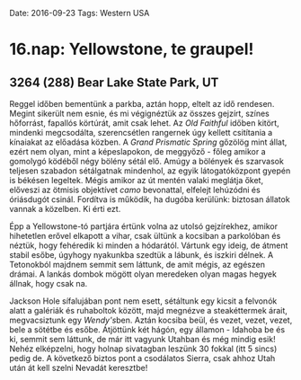 Date: 2016-09-23
Tags: Western USA

# 16.nap: Yellowstone, te graupel!

## 3264 (288) Bear Lake State Park, UT

Reggel időben bementünk a parkba, aztán hopp, eltelt az idő rendesen. Megint sikerült nem esnie, és mi végignéztük az összes gejzírt, színes hőforrást, fapallós körtúrát, amit csak lehet. Az *Old Faithful* időben kitört, mindenki megcsodálta, szerencsétlen rangernek úgy kellett csitítania a kínaiakat az előadása közben. A *Grand Prismatic Spring* gőzölög mint állat, ezért nem olyan, mint a képeslapokon, de meggyőző - főleg amikor a gomolygó ködéből négy bölény sétál elő. Amúgy a bölények és szarvasok teljesen szabadon sétálgatnak mindenhol, az egyik látogatóközpont gyepén is békésen legeltek. Mégis amikor az út mentén valaki meglátja őket, előveszi az ötmisis objektívet *camo* bevonattal, elfelejt lehúzódni és óriásdugót csinál. Fordítva is működik, ha dugóba kerülünk: biztosan állatok vannak a közelben. Ki érti ezt.

Épp a Yellowstone-tó partjára értünk volna az utolsó gejzírekhez, amikor hihetetlen erővel elkapott a vihar, csak ültünk a kocsiban a parkolóban és néztük, hogy fehéredik ki minden a hódarától. Vártunk egy ideig, de átment stabil esőbe, úgyhogy nyakunkba szedtük a lábunk, és iszkiri délnek. A Tetonokból majdnem semmit sem láttunk, de amit mégis, az egészen drámai. A lankás dombok mögött olyan meredeken olyan magas hegyek állnak, hogy csak na.

Jackson Hole sífalujában pont nem esett, sétáltunk egy kicsit a felvonók alatt a galériák és ruhaboltok között, majd megnézve a steakéttermek árait, megvacsiztunk egy *Wendy's*ben. Aztán kocsiba beül, és vezet, vezet, vezet, bele a sötétbe és esőbe. Átjöttünk két hágón, egy államon - Idahoba be és ki, semmit sem láttunk, de már itt vagyunk Utahban és még mindig esik! Nehéz elképzelni, hogy holnap sivatagban leszünk 30 fokkal (itt 5 sincs) pedig de. A következő biztos pont a csodálatos Sierra, csak ahhoz Utah után át kell szelni Nevadát keresztbe!
